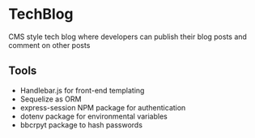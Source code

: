 # TechBlog
CMS style tech blog where developers can publish their blog posts and comment on other posts 

## Tools

- Handlebar.js for front-end templating 
- Sequelize as ORM
- express-session NPM package for authentication 
- dotenv package for environmental variables 
- bbcrpyt package to hash passwords 
